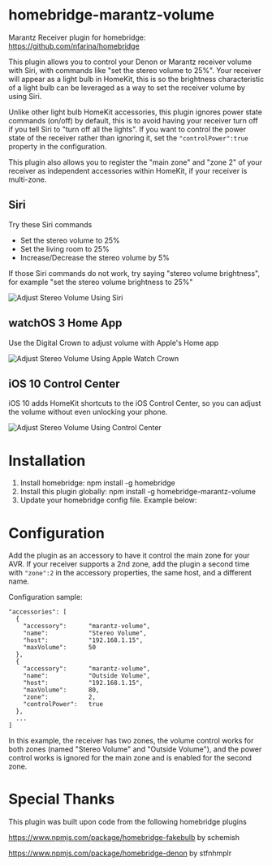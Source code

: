 # homebridge-marantz-volume
Marantz Receiver plugin for homebridge: https://github.com/nfarina/homebridge

This plugin allows you to control your Denon or Marantz receiver volume with Siri, with commands like "set the stereo volume to 25%".  Your receiver will appear as a light bulb in HomeKit, this is so the brightness characteristic of a light bulb can be leveraged as a way to set the receiver volume by using Siri.

Unlike other light bulb HomeKit accessories, this plugin ignores power state commands (on/off) by default, this is to avoid having your receiver turn off if you tell Siri to "turn off all the lights".  If you want to control the power state of the receiver rather than ignoring it, set the `"controlPower":true` property in the configuration.

This plugin also allows you to register the "main zone" and "zone 2" of your receiver as independent accessories within HomeKit, if your receiver is multi-zone.

## Siri

Try these Siri commands

* Set the stereo volume to 25%
* Set the living room to 25%
* Increase/Decrease the stereo volume by 5%

If those Siri commands do not work, try saying "stereo volume brightness", for example "set the stereo volume brightness to 25%"


![Adjust Stereo Volume Using Siri](https://cloud.githubusercontent.com/assets/4665046/16897532/158d983c-4b82-11e6-984c-11d74e00f46e.gif)

## watchOS 3 Home App
Use the Digital Crown to adjust volume with Apple's Home app

![Adjust Stereo Volume Using Apple Watch Crown](https://cloud.githubusercontent.com/assets/4665046/16897807/3909c1ba-4b8b-11e6-81d6-f38dbd2aa46c.gif)

## iOS 10 Control Center
iOS 10 adds HomeKit shortcuts to the iOS Control Center, so you can adjust the volume without even unlocking your phone.

![Adjust Stereo Volume Using Control Center](https://cloud.githubusercontent.com/assets/4665046/16897533/1590c1c4-4b82-11e6-8779-322ad15c31ff.gif)

# Installation

1. Install homebridge: npm install -g homebridge
2. Install this plugin globally: npm install -g homebridge-marantz-volume
3. Update your homebridge config file.  Example below:

# Configuration

Add the plugin as an accessory to have it control the main zone for your AVR.  If your receiver supports a 2nd zone, add
the plugin a second time with `"zone":2` in the accessory properties, the same host, and a different name.

Configuration sample:

```
"accessories": [
  {
    "accessory":      "marantz-volume",
    "name":           "Stereo Volume",
    "host":           "192.168.1.15",
    "maxVolume":      50
  },
  {
    "accessory":      "marantz-volume",
    "name":           "Outside Volume",
    "host":           "192.168.1.15",
    "maxVolume":      80,
    "zone":           2,
    "controlPower":   true
  },
  ...
]

```

In this example, the receiver has two zones, the volume control works for both zones (named "Stereo Volume" and "Outside Volume"),
and the power control works is ignored for the main zone and is enabled for the second zone.

# Special Thanks
This plugin was built upon code from the following homebridge plugins

https://www.npmjs.com/package/homebridge-fakebulb by schemish

https://www.npmjs.com/package/homebridge-denon by stfnhmplr
